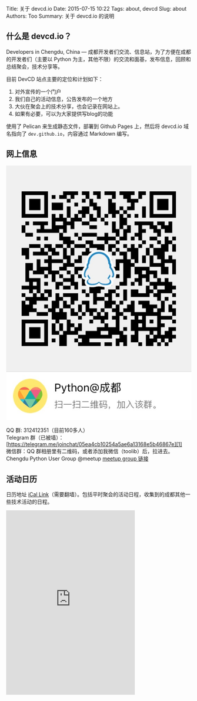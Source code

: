 Title: 关于 devcd.io
Date: 2015-07-15 10:22
Tags: about, devcd
Slug: about
Authors: Too
Summary: 关于 devcd.io 的说明

## 什么是 devcd.io？
Developers in Chengdu, China — 成都开发者们交流、信息站，为了方便在成都的开发者们（主要以 Python 为主，其他不限）的交流和面基，发布信息，回顾和总结聚会，技术分享等。

目前 DevCD 站点主要的定位和计划如下：  
1. 对外宣传的一个门户  
2. 我们自己的活动信息，公告发布的一个地方  
3. 大伙在聚会上的技术分享，也会记录在网站上。  
4. 如果有必要，可以为大家提供写blog的功能  

使用了 Pelican 来生成静态文件，部署到 Github Pages 上，然后将 devcd.io 域名指向了 `dev.github.io`，内容通过 Markdown 编写。

## 网上信息  
<div class=text-left><img src=/img/qq.png width=540 alt=Python成都QQ群二维码></div>  

QQ 群: 312412351（目前160多人）  
Telegram 群（已被墙）：[https://telegram.me/joinchat/05ea4cb10254a5ae6a13168e5b46867e][1]  
微信群：QQ 群相册里有二维码，或者添加我微信（toolib）后，拉进去。  
Chengdu Python User Group @meetup [meetup group 链接][2]

## 活动日历
日历地址 [iCal Link][3]（需要翻墙）。包括平时聚会的活动日程，收集到的成都其他一些技术活动的日程。

<iframe src="https://www.google.com/calendar/embed?showPrint=0&amp;showCalendars=0&amp;mode=AGENDA&amp;showNav=0&amp;height=600&amp;wkst=2&amp;bgcolor=%23FFFFFF&amp;src=ra63v1eqoj62iu7o5mq7ul3bbs%40group.calendar.google.com&amp;color=%238C500B&amp;ctz=Asia%2FShanghai" style=" border-width:0 " width="350" height="500" frameborder="0" scrolling="no"></iframe>

[1]:	https://telegram.me/joinchat/05ea4cb10254a5ae6a13168e5b46867e "https://telegram.me/joinchat/05ea4cb10254a5ae6a13168e5b46867e"
[2]:	http://www.meetup.com/chengdupython/ "Meetup 聚会活动"
[3]:	https://www.google.com/calendar/ical/ra63v1eqoj62iu7o5mq7ul3bbs%40group.calendar.google.com/public/basic.ics